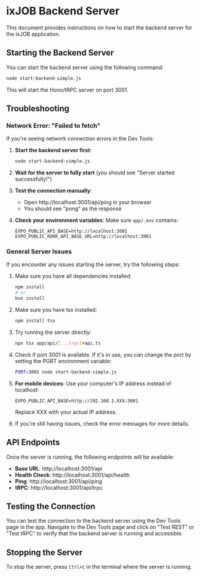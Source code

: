 # ixJOB Backend Server

This document provides instructions on how to start the backend server for the ixJOB application.

## Starting the Backend Server

You can start the backend server using the following command:

```bash
node start-backend-simple.js
```

This will start the Hono/tRPC server on port 3001.

## Troubleshooting

### Network Error: "Failed to fetch"

If you're seeing network connection errors in the Dev Tools:

1. **Start the backend server first**:
   ```bash
   node start-backend-simple.js
   ```

2. **Wait for the server to fully start** (you should see "Server started successfully!")

3. **Test the connection manually**:
   - Open http://localhost:3001/api/ping in your browser
   - You should see "pong" as the response

4. **Check your environment variables**:
   Make sure `app/.env` contains:
   ```
   EXPO_PUBLIC_API_BASE=http://localhost:3001
   EXPO_PUBLIC_RORK_API_BASE_URL=http://localhost:3001
   ```

### General Server Issues

If you encounter any issues starting the server, try the following steps:

1. Make sure you have all dependencies installed:
   ```bash
   npm install
   # or
   bun install
   ```

2. Make sure you have tsx installed:
   ```bash
   npm install tsx
   ```

3. Try running the server directly:
   ```bash
   npx tsx app/api/[...trpc]+api.ts
   ```

4. Check if port 3001 is available. If it's in use, you can change the port by setting the PORT environment variable:
   ```bash
   PORT=3002 node start-backend-simple.js
   ```

5. **For mobile devices**: Use your computer's IP address instead of localhost:
   ```
   EXPO_PUBLIC_API_BASE=http://192.168.1.XXX:3001
   ```
   Replace XXX with your actual IP address.

6. If you're still having issues, check the error messages for more details.

## API Endpoints

Once the server is running, the following endpoints will be available:

- **Base URL**: http://localhost:3001/api
- **Health Check**: http://localhost:3001/api/health
- **Ping**: http://localhost:3001/api/ping
- **tRPC**: http://localhost:3001/api/trpc

## Testing the Connection

You can test the connection to the backend server using the Dev Tools page in the app. Navigate to the Dev Tools page and click on "Test REST" or "Test tRPC" to verify that the backend server is running and accessible.

## Stopping the Server

To stop the server, press `Ctrl+C` in the terminal where the server is running.